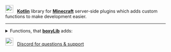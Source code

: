 <a href="https://kotlinlang.org/"><img src="https://skillicons.dev/icons?i=kotlin" height="25" alt=":"/><img width="12"/><b>Kotlin</b></a> library for <a href="https://minecraft.net"><b>Minecraft</b></a> server-side plugins which adds custom functions to make development easier.
<hr>
<details>
  <summary>Functions, that <a href="https://github.com/alexthegoood/boxyLib/"><b>boxyLib</b></a> adds:</summary>
<table>
<tr><th>Function</th><th>Description</th></tr>
  <tr><td><code>JavaPlugin.registerListeners</code></td><td>Fast & easy registering listeners in one method.</td></tr>
</table>
</details>

<a href="https://discord.gg/"><img src="https://skillicons.dev/icons?i=discord" height="25" alt=":"/><img width="12"/>Discord for questions & support<a/>
